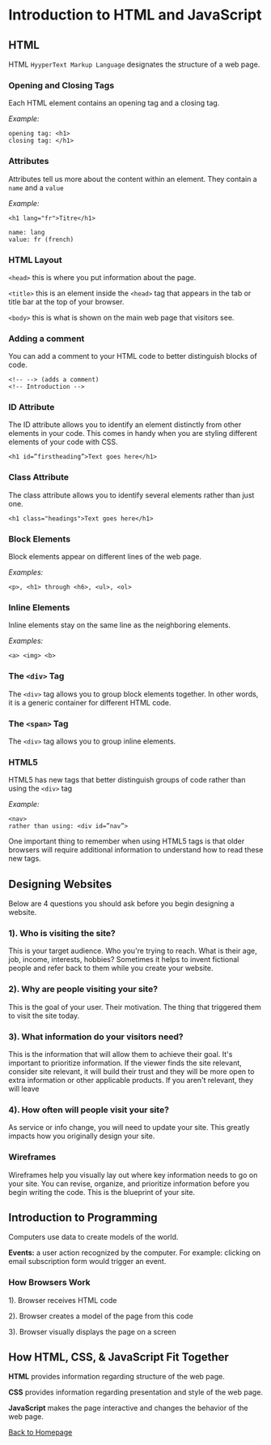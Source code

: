 # Introduction to HTML and JavaScript

## HTML
HTML `HyyperText Markup Language` designates the structure of a web page.

### Opening and Closing Tags
Each HTML element contains an opening tag and a closing tag. 

*Example:*
```
opening tag: <h1>
closing tag: </h1>
```

### Attributes
Attributes tell us more about the content within an element. They contain a `name` and a `value`

*Example:*
```
<h1 lang="fr">Titre</h1>

name: lang
value: fr (french)
```

### HTML Layout

`<head>` this is where you put information about the page.

`<title>` this is an element inside the `<head>` tag that appears in the tab or title bar at the top of your browser. 

`<body>` this is what is shown on the main web page that visitors see.

### Adding a comment 
You can add a comment to your HTML code to better distinguish blocks of code. 

```
<!-- --> (adds a comment)
<!-- Introduction -->
```

### ID Attribute
The ID attribute allows you to identify an element distinctly from other elements in your code. This comes in handy when you are styling different elements of your code with CSS. 

```
<h1 id=”firstheading”>Text goes here</h1>
```

### Class Attribute
The class attribute allows you to identify several elements rather than just one.

```
<h1 class="headings">Text goes here</h1>
```

### Block Elements
Block elements appear on different lines of the web page. 

*Examples:*
```
<p>, <h1> through <h6>, <ul>, <ol>
```

### Inline Elements
Inline elements stay on the same line as the neighboring elements. 

*Examples:*
```
<a> <img> <b>
```

### The `<div>` Tag
The `<div>` tag allows you to group block elements together. In other words, it is a generic container for different HTML code.

### The `<span>` Tag
The `<div>` tag allows you to group inline elements.

### HTML5
HTML5 has new tags that better distinguish groups of code rather than using the `<div>` tag 

*Example:*
```
<nav> 
rather than using: <div id=”nav”>
```

One important thing to remember when using HTML5 tags is that older browsers will require additional information to understand how to read these new tags. 

## Designing Websites
Below are 4 questions you should ask before you begin designing a website. 

### **1). Who is visiting the site?**
This is your target audience. Who you're trying to reach. What is their age, job, income, interests, hobbies? Sometimes it helps to invent fictional people and refer back to them while you create your website. 

### **2). Why are people visiting your site?** 
This is the goal of your user. Their motivation. The thing that triggered them to visit the site today. 

### **3). What information do your visitors need?**
This is the information that will allow them to achieve their goal. It's important to prioritize information. If the viewer finds the site relevant, consider site relevant, it will build their trust and they will be more open to extra information or other applicable products. If you aren't relevant, they will leave 

### **4). How often will people visit your site?**
As service or info change, you will need to update your site. This greatly impacts how you originally design your site. 

### Wireframes
Wireframes help you visually lay out where key information needs to go on your site. You can revise, organize, and prioritize information before you begin writing the code. This is the blueprint of your site.  

## Introduction to Programming

Computers use data to create models of the world.

**Events:** a user action recognized by the computer. For example: clicking on email subscription form would trigger an event.

### How Browsers Work

1). Browser receives HTML code

2). Browser creates a model of the page from this code

3). Browser visually displays the page on a screen 

## How HTML, CSS, & JavaScript Fit Together

**HTML** provides information regarding structure of the web page.

**CSS** provides information regarding presentation and style of the web page. 

**JavaScript** makes the page interactive and changes the behavior of the web page. 

[Back to Homepage](README.md)